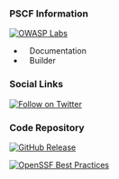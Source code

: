 ### PSCF Information
[![OWASP Labs](https://img.shields.io/badge/owasp-incubator%20project-blue)](https://owasp.org/other_projects/)

* <i class="fas fa-book" style="font-size: 1.2em; color:#233e81;"></i><span style="font-size:1.0em;padding-left:12px;">Documentation</span>
* <i class="fas fa-toolbox" style="font-size: 1.2em; color:#233e81;"></i><span style="font-size:1.0em;padding-left:12px;">Builder</span> 

### Social Links
[![Follow on Twitter](https://img.shields.io/twitter/follow/owasppscf.svg?logo=twitter)](https://twitter.com/owasppscf)

### Code Repository
[![GitHub Release](https://img.shields.io/github/release/OWASP/PSCF)](https://github.com/OWASP/PSCF/releases)

[![OpenSSF Best Practices](https://www.bestpractices.dev/projects/8385/badge)](https://www.bestpractices.dev/projects/8385)
